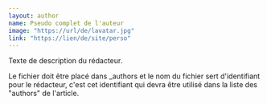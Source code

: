 ```yaml
---
layout: author
name: Pseudo complet de l'auteur
image: "https://url/de/lavatar.jpg"
link: "https://lien/de/site/perso"
---
```


Texte de description du rédacteur.

Le fichier doit être placé dans _authors et le nom du fichier sert d'identifiant pour le rédacteur, c'est cet identifiant qui devra être utilisé dans la liste des "authors" de l'article.
